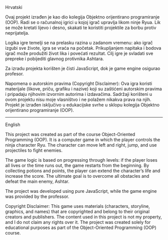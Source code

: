 Hrvatski

Ovaj projekt izrađen je kao dio kolegija Objektno orijentirano programiranje (OOP). Radi se o računalnoj igrici u kojoj igrač upravlja likom ninje Ryua. Lik se može kretati lijevo i desno, skakati te koristiti projektile za borbu protiv neprijatelja.

Logika igre temelji se na prelasku razina u zadanom vremenu: ako igrač izgubi sve živote, igra se vraća na početak. Prikupljanjem napitaka i bodova igrač može produžiti život lika i povećati rezultat. Cilj igre je svladati sve prepreke i pobijediti glavnog protivnika Ashtara.

Za izradu projekta korišten je čisti JavaScript, dok je game engine osigurao profesor.

Napomena o autorskim pravima (Copyright Disclaimer):
Ova igra koristi materijale (likove, priču, grafiku i nazive) koji su zaštićeni autorskim pravima i pripadaju njihovim izvornim autorima i izdavačima. Sadržaji korišteni u ovom projektu nisu moje vlasništvo i ne polažem nikakva prava na njih. Projekt je izrađen isključivo u edukacijske svrhe u sklopu kolegija Objektno orijentirano programiranje (OOP).

---------------------------------------------------------------------------------------------------------------------------------------------------------------------------------
English

This project was created as part of the course Object-Oriented Programming (OOP). It is a computer game in which the player controls the ninja character Ryu. The character can move left and right, jump, and use projectiles to fight enemies.

The game logic is based on progressing through levels: if the player loses all lives or the time runs out, the game restarts from the beginning. By collecting potions and points, the player can extend the character’s life and increase the score. The ultimate goal is to overcome all obstacles and defeat the main enemy, Ashtar.

The project was developed using pure JavaScript, while the game engine was provided by the professor.

Copyright Disclaimer:
This game uses materials (characters, storyline, graphics, and names) that are copyrighted and belong to their original creators and publishers. The content used in this project is not my property, and I do not claim any rights over it. The project was created solely for educational purposes as part of the Object-Oriented Programming (OOP) course.
